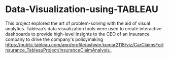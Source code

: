 # Data-Visualization-using-TABLEAU
This project explored the art of problem-solving with the aid of visual analytics. Tableau’s data visualization tools were used to create interactive dashboards to provide high-level insights to the CEO of an Insurance company to drive the company's policymaking
https://public.tableau.com/app/profile/ashwin.kumar2118/viz/CarClaimsForInsurance_TableauProject/InsuranceClaimAnalysis_
